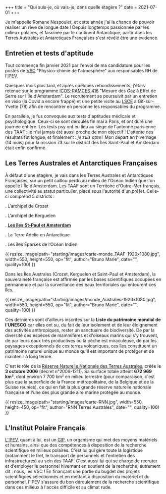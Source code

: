 +++
title = "Qui suis-je, où vais-je, dans quelle étagère ?"
date = 2021-07-01
+++

Je m'appelle Romane Nespoulet, et cette année j'ai la chance de pouvoir réaliser un rêve de longue date ! Depuis longtemps passionnée par les milieux polaires, et fascinée par le continent Antarctique, partir dans les Terres Australes et Antarctiques Françaises s'est révélé être une évidence. 

<!-- more -->

## Entretien et tests d'aptitude


Tout commença fin janvier 2021 par l'envoi de ma candidature pour les postes de [VSC](/lexique) "Physico-chimie de l'atmosphère" aux responsables RH de l'[IPEV](/lexique).

Quelques mois plus tard, et après quelques rebondissements, j'étais retenue sur le programme [ICOS-RAMCES 416](/science/icos-416/) "Mesure des Gaz à Effet de Serre sur l'Île d'Amsterdam". 
Le recrutement se poursuivit par un entretien en visio (la Covid a encore frappé) et une petite visite au [LSCE](https://www.lsce.ipsl.fr/) à Gif-sur-Yvette (78) afin de rencontrer en personne les responsables du programme. 

En parallèle, je fus convoquée aux tests d'aptitudes médicale et psychologique. Ceux-ci se sont déroulés fin mai à Paris, et ont duré une journée entière. Les tests psy ont eu lieu au siège de l'antenne parisienne des [TAAF](https://taaf.fr/) : je n'ai jamais été aussi proche de mon objectif ! L'attente des résultats fut longue, et finalement : *je suis apte* ! Mon départ en hivernage (14 mois) pour la mission 73 sur le district des Îles Saint-Paul et Amsterdam était enfin confirmé. 

## Les Terres Australes et Antarctiques Françaises

À défaut d'une étagère, je vais dans les Terres Australes et Antarctiques Françaises, sur un petit caillou perdu au milieu de l'Océan Indien que l'on appelle l'Île d'Amsterdam. Les TAAF sont un Territoire d'Outre-Mer français, une collectivité au statut particulier, placé sous l'autorité d'un préfet. Celle-ci comprend 5 districts :

. L’archipel de Crozet

. L’archipel de Kerguelen

. [**Les îles St-Paul et Amsterdam**](/starting/amsterdam)

. La Terre Adélie en Antarctique

. Les îles Éparses de l’Océan Indien

{{ resize_image(path="starting/images/carte-monde_TAAF-1920x1080.jpg", width=550, height=550, op="fit", author="Bruno Marie", date="", quality=100) }}


Dans les Îles Australes (Crozet, Kerguelen et Saint-Paul et Amsterdam), la souveraineté française est affirmée par les bases scientifiques occupées en permanence et par la surveillance des eaux territoriales qui entourent ces îles. 

{{ resize_image(path="starting/images/monde_Australes-1920x1080.jpg", width=550, height=550, op="fit", author="Bruno Marie", date="", quality=100) }}

Ces dernières sont d'ailleurs inscrites sur la **Liste du patrimoine mondial de l'UNESCO** car elles ont su, du fait de leur isolement et de leur éloignement des activités anthropiques, rester un sanctuaire de biodiversité. De par la diversité des espèces de mammifères et d'oiseaux marins qui s'y trouvent, de par leurs eaux très productives où la pêche est miraculeuse, de par les paysages exceptionnels de ces terres volcaniques, ces îles constituent un patrimoine naturel unique au monde qu'il est important de protéger et de maintenir à long terme. 

C'est le rôle de la [Réserve Naturelle Nationale des Terres Australes](https://reserve-australes.taaf.fr/), créée le **3 octobre 2006** (décret n°2006-1211). Sa surface totale atteint **672 969 km²**, dont environ 7 700 km² en milieu terrestre (pour comparaison, c'est plus que la superficie de la France métropolitaine, de la Belgique et de la Suisse réunies), ce qui en fait la plus grande réserve naturelle nationale française et l'une des plus grande aire marine protégée au monde.

{{ resize_image(path="starting/images/carte-RNN.jpg", width=550, height=450, op="fit", author="RNN Terres Australes", date="", quality=100) }}

## L'Institut Polaire Français

[L'IPEV](https://institut-polaire.fr/fr/), quant à lui, est un [GIP](/lexique), un organisme qui met des moyens matériels et humains, ainsi que des compétences à disposition de la recherche scientifique en milieux polaires. C'est lui qui gère toute la logistique (notamment le fret, le transport de personnels et l'entretien des infrastructures) au sein des TAAF. C'est aussi lui qui se charge de recruter et d'employer le personnel hivernant en soutient de la recherche, autrement dit : nous, les VSC ! En finançant une partie du bugdet des projets scientifiques sélectionnés et en mettant à disposition du matériel et du personnel, l'IPEV s'assure du bon déroulement de la recherche scientifique dans ces milieux à l'accès difficile et au climat rude.


